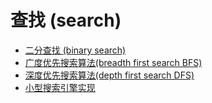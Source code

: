# 查找 (search)


- [二分查找 (binary search)](./binary_search.ipynb)
- [广度优先搜索算法(breadth first search BFS)](./breadth_first_search.ipynb)
- [深度优先搜索算法(depth first search DFS)](./depth_first_search.ipynb)
- [小型搜索引擎实现](./small-search-engine.ipynb)